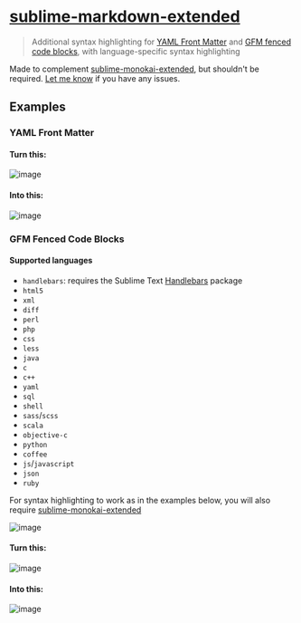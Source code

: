 # [sublime-markdown-extended](https://github.com/jonschlinkert/sublime-markdown-extended)

> Additional syntax highlighting for [YAML Front Matter](http://assemble.io/docs/YAML-front-matter.html) and [GFM fenced code blocks](https://help.github.com/articles/github-flavored-markdown#syntax-highlighting), with language-specific syntax highlighting


Made to complement [sublime-monokai-extended](https://github.com/jonschlinkert/sublime-monokai-extended), but shouldn't be required. [Let me know](https://github.com/jonschlinkert/sublime-markdown-extended/issues) if you have any issues.

## Examples

### YAML Front Matter

#### Turn this:

![image](https://f.cloud.github.com/assets/383994/726861/2f03fb2a-e13c-11e2-9df0-cb9514b301fe.png)


#### Into this:

![image](https://f.cloud.github.com/assets/383994/726865/aa2cdb6e-e13c-11e2-89b0-c06923447ec9.png)


### GFM Fenced Code Blocks 

#### Supported languages

* `handlebars`: requires the Sublime Text [Handlebars](https://github.com/daaain/Handlebars) package
* `html5`
* `xml`
* `diff`
* `perl`
* `php`
* `css`
* `less`
* `java`
* `c`
* `c++`
* `yaml`
* `sql`
* `shell`
* `sass`/`scss`
* `scala`
* `objective-c`
* `python`
* `coffee`
* `js`/`javascript`
* `json`
* `ruby`


For syntax highlighting to work as in the examples below, you will also require [sublime-monokai-extended](https://github.com/jonschlinkert/sublime-monokai-extended)

![image](https://f.cloud.github.com/assets/383994/726835/399a0574-e138-11e2-9eed-e3c3d03c734c.png)


#### Turn this:

![image](https://f.cloud.github.com/assets/383994/726869/5f066f14-e13d-11e2-9cdd-118f56a39da5.png)

#### Into this:

![image](https://f.cloud.github.com/assets/383994/726871/893061c8-e13d-11e2-9bf5-189d850ccc66.png)